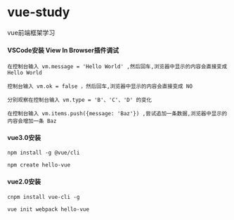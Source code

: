 # vue-study
vue前端框架学习

#### VSCode安装 View In Browser插件调试
````
在控制台输入 vm.message = 'Hello World' ,然后回车,浏览器中显示的内容会直接变成 Hello World

控制台输入 vm.ok = false ，然后回车,浏览器中显示的内容会直接变成 NO

分别观察在控制台输入 vm.type = 'B'、'C'、'D' 的变化

在控制台输入 vm.items.push({message: 'Baz'}) ,尝试追加一条数据,浏览器中显示的内容会增加一条 Baz
````

#### vue3.0安装
````
npm install -g @vue/cli

npm create hello-vue
````
#### vue2.0安装
````
cnpm install vue-cli -g

vue init webpack hello-vue
````
